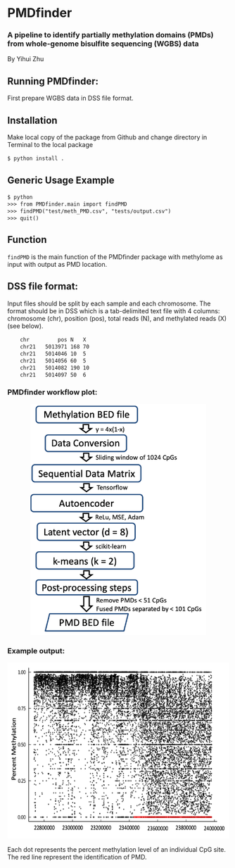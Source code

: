 # PMDfinder

### A pipeline to identify partially methylation domains (PMDs) from whole-genome bisulfite sequencing (WGBS) data

By Yihui Zhu

## Running PMDfinder:
First prepare WGBS data in DSS file format.

## Installation
Make local copy of the package from Github and change directory in Terminal to the local package
```
$ python install .
```

## Generic Usage Example
```
$ python
>>> from PMDfinder.main import findPMD
>>> findPMD("test/meth_PMD.csv", "tests/output.csv")
>>> quit()
```

## Function
`findPMD` is the main function of the PMDfinder package with methylome as input with output as PMD location.

## DSS file format:
Input files should be split by each sample and each chromosome. The format should be in DSS which is a tab-delimited text file with 4 columns: chromosome (chr), position (pos), total reads (N), and methylated reads (X) (see below).

        chr	        pos	N	X
        chr21	5013971	168	70
        chr21	5014046	10	5
        chr21	5014056	60	5
        chr21	5014082	190	10
        chr21	5014097	50	6

### PMDfinder workflow plot:
<div align="center"><img src="https://github.com/Yihui-Zhu/PMDfinder/blob/main/Figures/PMDfinder_workflow.png" alt="PMDfinder workflow plot" width="400" height="525"></div>

### Example output:
<div align="center"><img src="https://github.com/Yihui-Zhu/PMDfinder/blob/main/Figures/PMDfinder_output.png" alt="PMDfinder output plot" width="600" height="400"></div>

Each dot represents the percent methylation level of an individual CpG site. The red line represent the identification of PMD. 

